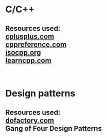 # C/C++ 

## Resources used: <br> [cplusplus.com](https://cplusplus.com/reference) <br> [cppreference.com](https://en.cppreference.com/) <br> [isocpp.org](https://isocpp.org/) <br> [learncpp.com](https://learncpp.com/)

<br>

# Design patterns 

## Resources used: <br> [dofactory.com](https://dofactory.com/net/design-patterns) <br> Gang of Four Design Patterns
